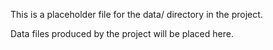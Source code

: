 This is a placeholder file for the data/ directory in the project.

Data files produced by the project will be placed here.